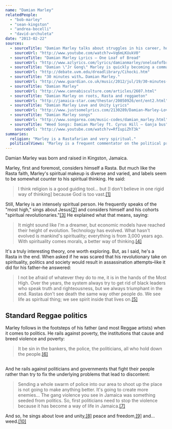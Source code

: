 ```yaml
---
name: "Damian Marley"
relatedPeople:
  - "bob-marley"
  - "sean-kingston"
  - "andrea-bocelli"
  - "david-archuleta"
date: "2013-02-22"
sources:
  - sourceTitle: "Damian Marley talks about struggles in his career, how he makes a song & religious views"
    sourceUrl: "http://www.youtube.com/watch?v=Vq6mLKUukV0"
  - sourceTitle: "Damian Marley Lyrics – One Loaf of Bread"
    sourceUrl: "http://www.azlyrics.com/lyrics/damianmarley/oneloafofbread.html"
  - sourceTitle: "Damian \"Jr Gong\" Marley is quickly becoming a commanding voice in the genre of Reggae"
    sourceUrl: "http://debate.uvm.edu/dreadlibrary/Cihocki.htm"
  - sourceTitle: "30 minutes with… Damian Marley."
    sourceUrl: "http://www.guardian.co.uk/music/2012/jul/19/30-minutes-damian-marley"
  - sourceTitle: "Damian Marley"
    sourceUrl: "http://www.cannabisculture.com/articles/2607.html"
  - sourceTitle: "Damian Marley on roots, Rasta and reggaeton"
    sourceUrl: "http://jamaica-star.com/thestar/20050926/ent/ent2.html"
  - sourceTitle: "Damian Marley Love and Unity Lyrics"
    sourceUrl: "http://www.justsomelyrics.com/2130289/Damian-Marley-Love-and-Unity-Lyrics"
  - sourceTitle: "Damian Marley songs"
    sourceUrl: "http://www.songarea.com/music-codes/damian_marley.html"
  - sourceTitle: "Weed Songs: Damian Marley ft. Cyrus Hill – Ganja bus"
    sourceUrl: "http://www.youtube.com/watch?v=RfIupiZhT3k"
summaries:
  religion: "Marley is a Rastafarian and very spiritual."
  politicalViews: "Marley is a frequent commentator on the political problems of Jamaica and the world. He sings about these problems, as well as his take on their solutions: love, unity, peace, pot."
---
```


Damian Marley was born and raised in Kingston, Jamaica.

Marley, first and foremost, considers himself a Rasta. But much like the Rasta faith, Marley's spiritual makeup is diverse and varied, and labels seem to be somewhat counter to his spiritual thinking. He said:

>I think religion is a good guiding tool… but [I don't believe in one rigid way of thinking] because God is too vast.<a class="source-citation" href="#http%3A%2F%2Fwww.youtube.com%2Fwatch%3Fv%3DVq6mLKUukV0" title="Damian Marley talks about struggles in his career, how he makes a song &amp; religious views">[1]</a>

Still, Marley is an intensely spiritual person. He frequently speaks of the "most high," sings about Jesus<a class="source-citation" href="#http%3A%2F%2Fwww.azlyrics.com%2Flyrics%2Fdamianmarley%2Foneloafofbread.html" title="Damian Marley Lyrics – One Loaf of Bread">[2]</a> and considers himself and his cohorts "spiritual revolutionaries."<a class="source-citation" href="#http%3A%2F%2Fdebate.uvm.edu%2Fdreadlibrary%2FCihocki.htm" title="Damian &quot;Jr Gong&quot; Marley is quickly becoming a commanding voice in the genre of Reggae">[3]</a> He explained what that means, saying:

>It might sound like I'm a dreamer, but economic models have reached their height of evolution. Technology has evolved. What hasn't evolved is mankind's spirituality; everything is from 3,000 years ago. With spirituality comes morals, a better way of thinking.<a class="source-citation" href="#http%3A%2F%2Fwww.guardian.co.uk%2Fmusic%2F2012%2Fjul%2F19%2F30-minutes-damian-marley" title="30 minutes with… Damian Marley.">[4]</a>

It's a truly interesting theory, one worth exploring. But, as I said, he's a Rasta in the end. When asked if he was scared that his revolutionary take on spirituality, politics and society would result in assassination attempts–like it did for his father–he answered:

>I not be afraid of whatever they do to me, it is in the hands of the Most High. Over the years, the system always try to get rid of black leaders who speak truth and righteousness, but we always triumphant in the end. Rastas don't see death the same way other people do. We see life as spiritual thing; we see spirit inside that lives on.<a class="source-citation" href="#http%3A%2F%2Fwww.cannabisculture.com%2Farticles%2F2607.html" title="Damian Marley">[5]</a>

## 

## Standard Reggae politics

Marley follows in the footsteps of his father (and most Reggae artists) when it comes to politics. He rails against poverty, the institutions that cause and breed violence and poverty:

>It be sin in the bankers, the police, the politicians, all who hold down the people.<a class="source-citation" href="#http%3A%2F%2Fwww.cannabisculture.com%2Farticles%2F2607.html" title="Damian Marley">[6]</a>

## 

And he rails against politicians and governments that fight their people rather than try to fix the underlying problems that lead to discontent:

>Sending a whole swarm of police into our area to shoot up the place is not going to make anything better. It's going to create more enemies… The gang violence you see in Jamaica was something seeded from politics. So, first politicians need to stop the violence because it has become a way of life in Jamaica.<a class="source-citation" href="#http%3A%2F%2Fjamaica-star.com%2Fthestar%2F20050926%2Fent%2Fent2.html" title="Damian Marley on roots, Rasta and reggaeton">[7]</a>

And so, he sings about love and unity,<a class="source-citation" href="#http%3A%2F%2Fwww.justsomelyrics.com%2F2130289%2FDamian-Marley-Love-and-Unity-Lyrics" title="Damian Marley Love and Unity Lyrics">[8]</a> peace and freedom,<a class="source-citation" href="#http%3A%2F%2Fwww.songarea.com%2Fmusic-codes%2Fdamian_marley.html" title="Damian Marley songs">[9]</a> and… weed.<a class="source-citation" href="#http%3A%2F%2Fwww.youtube.com%2Fwatch%3Fv%3DRfIupiZhT3k" title="Weed Songs: Damian Marley ft. Cyrus Hill – Ganja bus">[10]</a>